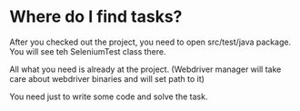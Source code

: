 # Where do I find tasks?

After you checked out the project, you need to open src/test/java package. 
You will see teh SeleniumTest class there.

All what you need is already at the project. 
(Webdriver manager will take care about webdriver binaries and will set path to it) 


You need just to write some code and solve the task.  
